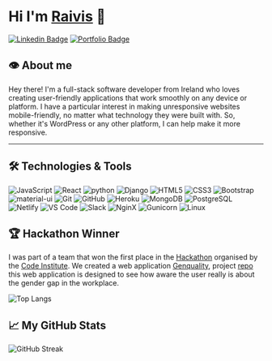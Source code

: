 <!-- create readme file for github -->

# Hi I'm [Raivis](https://www.linkedin.com/in/rp42/) 👋

<!-- add links to linkedin and portfolio website with badges -->

[![Linkedin Badge](https://img.shields.io/badge/-rp42-blue?style=flat-square&logo=Linkedin&logoColor=white&link=https://www.linkedin.com/in/rp42/)](https://www.linkedin.com/in/rp42/)
[![Portfolio Badge](https://img.shields.io/badge/-Portfolio-47CCCC?style=flat-square&logo=Google-Chrome&logoColor=white&link=https://rp42.dev/)](https://rp42.dev/)


<!-- add an image here -->



<!-- add short description about you -->
## 👁️ About me

Hey there! I'm a full-stack software developer from Ireland who loves creating user-friendly applications that work smoothly on any device or platform. I have a particular interest in making unresponsive websites mobile-friendly, no matter what technology they were built with. So, whether it's WordPress or any other platform, I can help make it more responsive.

<!-- add the technologies you learned and used -->
---

## 🛠️ Technologies & Tools

![JavaScript](https://img.shields.io/badge/-JavaScript-black?style=flat-square&logo=javascript)
![React](https://img.shields.io/badge/-React-black?style=flat-square&logo=react)
![python](https://img.shields.io/badge/-Python-black?style=flat-square&logo=Python)
![Django](https://img.shields.io/badge/-Django-black?style=flat-square&logo=Django)
![HTML5](https://img.shields.io/badge/-HTML5-black?style=flat-square&logo=html5&logoColor=E34F26)
![CSS3](https://img.shields.io/badge/-CSS3-black?style=flat-square&logo=css3&logoColor=1572B6)
![Bootstrap](https://img.shields.io/badge/-Bootstrap-black?style=flat-square&logo=bootstrap&logoColor=563D7C)
![material-ui](https://img.shields.io/badge/-Material--UI-black?style=flat-square&logo=material-ui)
![Git](https://img.shields.io/badge/-Git-black?style=flat-square&logo=git)
![GitHub](https://img.shields.io/badge/-GitHub-181717?style=flat-square&logo=github)
![Heroku](https://img.shields.io/badge/-Heroku-430098?style=flat-square&logo=heroku)
![MongoDB](https://img.shields.io/badge/-MongoDB-black?style=flat-square&logo=mongodb)
![PostgreSQL](https://img.shields.io/badge/-PostgreSQL-black?style=flat-square&logo=postgresql)
![Netlify](https://img.shields.io/badge/-Netlify-black?style=flat-square&logo=netlify)
![VS Code](https://img.shields.io/badge/-VSCode-black?style=flat-square&logo=visual-studio-code&logoColor=007ACC)
![Slack](https://img.shields.io/badge/-Slack-black?style=flat-square&logo=slack)
![NginX](https://img.shields.io/badge/-nginX-black?style=flat-square&logo=nginx)
![Gunicorn](https://img.shields.io/badge/-Gunicorn-black?style=flat-square&logo=gunicorn)
![Linux](https://img.shields.io/badge/-Linux-black?style=flat-square&logo=linux)

<!-- Firs place in hackathon  -->
## 🏆 Hackathon Winner

I was part of a team that won the first place in the [Hackathon](https://www.linkedin.com/feed/update/urn:li:activity:6974694724104265728/) organised by the [Code Institute](https://codeinstitute.net/). We created a web application [Genquality](https://rp42dev.github.io/Genquality/index.html), project [repo](https://github.com/rp42dev/Genquality) this web application is designed to see how aware the user really is about the gender gap in the workplace.

<!-- add the main languages in your github -->
![Top Langs](https://github-readme-stats.vercel.app/api/top-langs/?username=rp42dev&theme=tokyonight)

## 📈 My GitHub Stats
<!-- add the github streak stats  -->
![GitHub Streak](https://github-readme-streak-stats.herokuapp.com/?user=rp42dev&theme=tokyonight)
